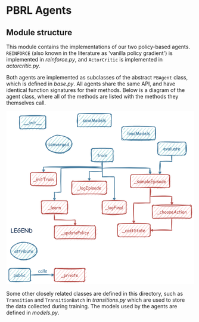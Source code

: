 # PBRL Agents

## Module structure

This module contains the implementations of our two policy-based agents.
`REINFORCE` (also known in the literature as 'vanilla policy gradient') is implemented in _reinforce.py_, and `ActorCritic` is implemented in _actorcritic.py_.

Both agents are implemented as subclasses of the abstract `PBAgent` class, which is defined in _base.py_.
All agents share the same API, and have identical function signatures for their methods.
Below is a diagram of the agent class, where all of the methods are listed with the methods they themselves call.

![Alt text](../../assets/agent.png)

Some other closely related classes are defined in this directory, such as `Transition` and `TransitionBatch` in _transitions.py_ which are used to store the data collected during training.
The models used by the agents are defined in _models.py_.
